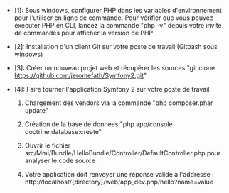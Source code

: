 * [1]: Sous windows, configurer PHP dans les variables d'environnement pour l'utiliser en ligne de commande. Pour vérifier que vous pouvez éxecuter PHP en CLI, lancez la commande "php -v" depuis votre invite de commandes pour afficher la version de PHP

* [2]: Installation d'un client Git sur votre poste de travail (Gitbash sous windows)

* [3]: Créer un nouveau projet web et récupérer les sources "git clone https://github.com/jeromefath/Symfony2.git"

* [4]: Faire tourner l'application Symfony 2 sur votre poste de travail

    1. Chargement des vendors via la commande "php composer.phar update"

    2. Création de la base de données "php app/console doctrine:database:create"

    3. Ouvrir le fichier src/Mmi/Bundle/HelloBundle/Controller/DefaultController.php pour analyser le code source

    4. Votre application doit renvoyer une réponse valide à l'addresse : http://localhost/{directory}/web/app_dev.php/hello?name=value
